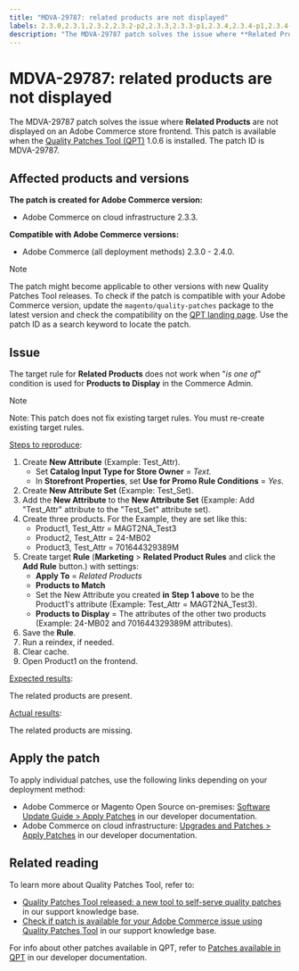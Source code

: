 ```yaml
---
title: "MDVA-29787: related products are not displayed"
labels: 2.3.0,2.3.1,2.3.2,2.3.2-p2,2.3.3,2.3.3-p1,2.3.4,2.3.4-p1,2.3.4-p2,2.3.5,2.3.5-p1,2.3.5-p2,2.3.6,2.4.0,2.4.0-p1,QPT 1.0.6,QPT patches,Magento Commerce,Magento Commerce Cloud,related products,support tools,target rule,Adobe Commerce,cloud infrastructure,on-premises
description: "The MDVA-29787 patch solves the issue where **Related Products** are not displayed on an Adobe Commerce store frontend. This patch is available when the [Quality Patches Tool (QPT)](https://support.magento.com/hc/en-us/articles/360047139492) 1.0.6 is installed. The patch ID is MDVA-29787."
---
```


# MDVA-29787: related products are not displayed

The MDVA-29787 patch solves the issue where **Related Products** are not displayed on an Adobe Commerce store frontend. This patch is available when the [Quality Patches Tool (QPT)](https://support.magento.com/hc/en-us/articles/360047139492) 1.0.6 is installed. The patch ID is MDVA-29787.

## Affected products and versions

**The patch is created for Adobe Commerce version:**

* Adobe Commerce on cloud infrastructure 2.3.3.

**Compatible with Adobe Commerce versions:**

* Adobe Commerce (all deployment methods) 2.3.0 - 2.4.0.

>[!NOTE]
>
>The patch might become applicable to other versions with new Quality Patches Tool releases. To check if the patch is compatible with your Adobe Commerce version, update the `magento/quality-patches` package to the latest version and check the compatibility on the [QPT landing page](https://devdocs.magento.com/quality-patches/tool.html#patch-grid). Use the patch ID as a search keyword to locate the patch.

## Issue

The target rule for **Related Products** does not work when "*is one of*" condition is used for **Products to Display** in the Commerce Admin.

>[!NOTE]
>
>Note: This patch does not fix existing target rules. You must re-create existing target rules.

<u>Steps to reproduce</u>:

1. Create **New Attribute** (Example: Test\_Attr).
    * Set **Catalog Input Type for Store Owner** = *Text.*
    * In **Storefront Properties**, set **Use for Promo Rule Conditions** = *Yes*.
1. Create **New Attribute Set** (Example: Test\_Set).
1. Add the **New Attribute** to the **New Attribute Set** (Example: Add "Test\_Attr" attribute to the "Test\_Set" attribute set).
1. Create three products. For the Example, they are set like this:
    * Product1, Test\_Attr = MAGT2NA\_Test3
    * Product2, Test\_Attr = 24-MB02
    * Product3, Test\_Attr = 701644329389M
1. Create target **Rule** (**Marketing**   > **Related Product Rules** and click the **Add Rule** button.) with settings:
    * **Apply To** = *Related Products*
    * **Products to Match**
    * Set the New Attribute you created **in** **Step 1 above** to be the Product1's attribute (Example: Test\_Attr = MAGT2NA\_Test3).
    * **Products to Display** = The attributes of the other two products (Example: 24-MB02 and 701644329389M attributes).
1. Save the **Rule**.
1. Run a reindex, if needed.
1. Clear cache.
1. Open Product1 on the frontend.

<u>Expected results</u>:

The related products are present.

<u>Actual results</u>:

The related products are missing.

## Apply the patch

To apply individual patches, use the following links depending on your deployment method:

* Adobe Commerce or Magento Open Source on-premises: [Software Update Guide > Apply Patches](https://devdocs.magento.com/guides/v2.4/comp-mgr/patching/mqp.html) in our developer documentation.
* Adobe Commerce on cloud infrastructure: [Upgrades and Patches > Apply Patches](https://devdocs.magento.com/cloud/project/project-patch.html) in our developer documentation.

## Related reading

To learn more about Quality Patches Tool, refer to:

* [Quality Patches Tool released: a new tool to self-serve quality patches](https://support.magento.com/hc/en-us/articles/360047139492) in our support knowledge base.
* [Check if patch is available for your Adobe Commerce issue using Quality Patches Tool](https://support.magento.com/hc/en-us/articles/360047125252) in our support knowledge base.

For info about other patches available in QPT, refer to [Patches available in QPT](https://devdocs.magento.com/quality-patches/tool.html#patch-grid) in our developer documentation.